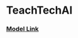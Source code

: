 # TeachTechAI

### <a href="https://huggingface.co/Vermillion8631/llama-3-teachtechai-gptq"> Model Link </a>
